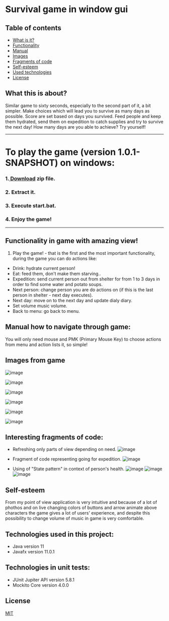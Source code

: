 # Survival game in window gui


## Table of contents
* [What is it?](#what-this-is-about)
* [Functionality](#functionality-in-game-with-amazing-view)
* [Manual](#manual-how-to-navigate-through-game)
* [Images](#images-from-game)
* [Fragments of code](#interesting-fragments-of-code)
* [Self-esteem](#self-esteem)
* [Used technologies](#technologies-used-in-this-project)
* [License](#license)

## What this is about?

Similar game to sixty seconds, especially to the second part of it, a bit simpler. Make choices which will lead you to survive as many days as possible. Score are set based on days you survived. Feed people and keep them hydrated, send them on expedition to catch supplies and try to survive the next day! How many days are you able to achieve? Try yourself!

<hr>
<h1> To play the game (version 1.0.1-SNAPSHOT) on windows:</h1>
<h3>1.<a href="https://drive.google.com/file/d/1yrXSajMNLQ1j-JuxbGKZkyQqHow52bn0/view?usp=sharing"> Download</a> zip file.</h3> 
<h3>2. Extract it.</h3> 
<h3>3. Execute start.bat.</h3> 
<h3>4. Enjoy the game!</h3> 
<hr>

## Functionality in game with amazing view!

  1. Play the game! - that is the first and the most important functionality, during the game you can do actions like:
- Drink: hydrate current person!
- Eat: feed them, don't make them starving..
- Expedition: send current person out from shelter for  from 1 to 3 days in order to find some water and potato soups.
- Next person: change person you are do actions on (if this is the last person in shelter - next day executes).
- Next day: move on to the next day and update dialy diary.
- Set volume music volume.
- Back to menu: go back to menu.
   
## Manual how to navigate through game:
You will only need mouse and PMK (Primary Mouse Key) to choose actions from menu and action lists it, so simple! 

## Images from game

![image](https://user-images.githubusercontent.com/39047457/144833289-41ccc358-0547-420b-af2f-fdae6f38c9c3.png)

![image](https://user-images.githubusercontent.com/39047457/144833324-e75d9553-b0c8-42b0-8133-6f0d9b3028c9.png)

![image](https://user-images.githubusercontent.com/39047457/144833537-8145f915-2292-4e6f-af7b-d5305f3b883a.png)

![image](https://user-images.githubusercontent.com/39047457/144834738-6b5c25b1-7f73-465c-bf57-1c92cc0341eb.png)

![image](https://user-images.githubusercontent.com/39047457/144833785-562e8de9-cacb-4a3d-aa43-ae691d057681.png)

![image](https://user-images.githubusercontent.com/39047457/144833838-2f524266-d341-44f3-aa24-dc7b9a012916.png)

## Interesting fragments of code:

- Refreshing only parts of view depending on need.
![image](https://user-images.githubusercontent.com/39047457/140242184-c093be56-f49c-4cfa-9b3d-33b01b490033.png)

- Fragment of code representing going for expedition.
![image](https://user-images.githubusercontent.com/39047457/140242502-64ea369b-9806-4530-b29a-872ea2f6e746.png)

- Using of "State pattern" in context of person's health.
![image](https://user-images.githubusercontent.com/39047457/140243563-cee3a08c-8100-438c-ac8f-7a0bfaae0ea3.png)
![image](https://user-images.githubusercontent.com/39047457/140243970-4e293dbf-8f58-4cc6-a0f3-227c39cff551.png)
![image](https://user-images.githubusercontent.com/39047457/140244095-0518be33-16d0-4fe3-8466-954200870be0.png)

## Self-esteem
From my point of view application is very intuitive and because of a lot of phothos and on live changing colors of buttons and arrow animate above characters the game gives a lot of users' experience, and despite this possibility to change volume of music in game is very comfortable.

## Technologies used in this project:
- Java version 11
- Javafx version 11.0.1

## Technologies in unit tests:
- JUnit Jupiter API version 5.8.1
- Mockito Core version 4.0.0

## License
[MIT](https://choosealicense.com/licenses/mit/)


